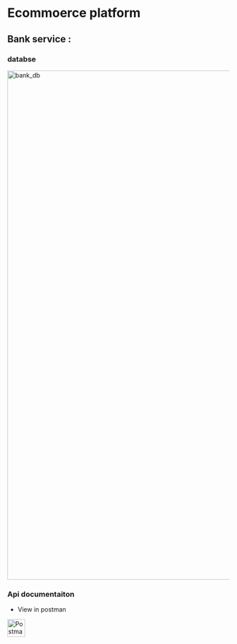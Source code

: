 # Ecommoerce platform 

## Bank service :

### databse
<img width="1374" height="1156" alt="bank_db" src="https://github.com/user-attachments/assets/5f245bf2-7ab9-4555-bf0b-8cf4da83c8ee" />

### Api documentaiton


- View in postman<a href="https://documenter.getpostman.com/view/40432232/2sB3BAMCvx">
 <img src="https://www.vectorlogo.zone/logos/getpostman/getpostman-icon.svg" alt="Postman" width="40" height="40"/>
</a>
